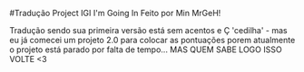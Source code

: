 #Tradução Project IGI I'm Going In
Feito por Min MrGeH!

Tradução sendo sua primeira versão está sem acentos e Ç 'cedilha' - mas eu já comecei um projeto 2.0 para colocar as pontuações porem atualmente o projeto está parado por falta de tempo... MAS QUEM SABE LOGO ISSO VOLTE <3
